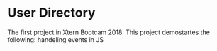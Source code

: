 # User Directory

The first project in Xtern Bootcam 2018. 
This project demostartes the following:
handeling events in JS